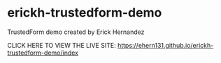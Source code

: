 # erickh-trustedform-demo
TrustedForm demo created by Erick Hernandez

CLICK HERE TO VIEW THE LIVE SITE:
https://ehern131.github.io/erickh-trustedform-demo/index

